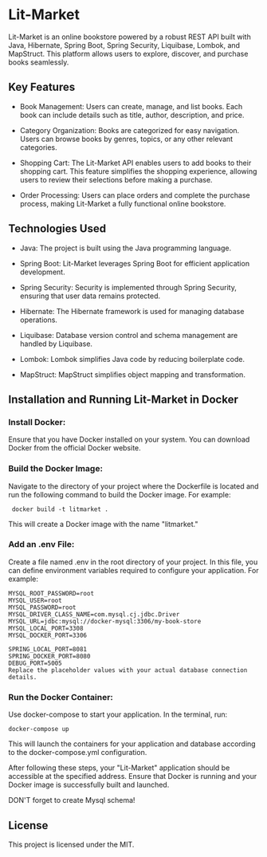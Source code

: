 # Lit-Market

Lit-Market is an online bookstore powered by a robust REST API built with Java, Hibernate, Spring Boot, Spring Security, Liquibase, Lombok, and MapStruct. This platform allows users to explore, discover, and purchase books seamlessly.

## Key Features
* Book Management: Users can create, manage, and list books. Each book can include details such as title, author, description, and price.

* Category Organization: Books are categorized for easy navigation. Users can browse books by genres, topics, or any other relevant categories.

* Shopping Cart: The Lit-Market API enables users to add books to their shopping cart. This feature simplifies the shopping experience, allowing users to review their selections before making a purchase.

* Order Processing: Users can place orders and complete the purchase process, making Lit-Market a fully functional online bookstore.

## Technologies Used
* Java: The project is built using the Java programming language.

* Spring Boot: Lit-Market leverages Spring Boot for efficient application development.

* Spring Security: Security is implemented through Spring Security, ensuring that user data remains protected.

* Hibernate: The Hibernate framework is used for managing database operations.

* Liquibase: Database version control and schema management are handled by Liquibase.

* Lombok: Lombok simplifies Java code by reducing boilerplate code.

* MapStruct: MapStruct simplifies object mapping and transformation.

## Installation and Running Lit-Market in Docker
### Install Docker:

Ensure that you have Docker installed on your system. You can download Docker from the official Docker website.

### Build the Docker Image:

Navigate to the directory of your project where the Dockerfile is located and run the following command to build the Docker image. For example:

 ```http
  docker build -t litmarket .
```
This will create a Docker image with the name "litmarket."

### Add an .env File:

Create a file named .env in the root directory of your project. In this file, you can define environment variables required to configure your application. For example:

```http
MYSQL_ROOT_PASSWORD=root
MYSQL_USER=root
MYSQL_PASSWORD=root
MYSQL_DRIVER_CLASS_NAME=com.mysql.cj.jdbc.Driver
MYSQL_URL=jdbc:mysql://docker-mysql:3306/my-book-store
MYSQL_LOCAL_PORT=3308
MYSQL_DOCKER_PORT=3306

SPRING_LOCAL_PORT=8081
SPRING_DOCKER_PORT=8080
DEBUG_PORT=5005
Replace the placeholder values with your actual database connection details.
```
### Run the Docker Container:

Use docker-compose to start your application. In the terminal, run:

```
docker-compose up
```
This will launch the containers for your application and database according to the docker-compose.yml configuration.

After following these steps, your "Lit-Market" application should be accessible at the specified address. Ensure that Docker is running and your Docker image is successfully built and launched.

DON'T forget to create Mysql schema!

## License
This project is licensed under the MIT.